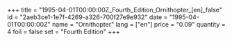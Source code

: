 +++
title = "1995-04-01T00:00:00Z_Fourth_Edition_Ornithopter_[en]_false"
id = "2aeb3ce1-1e7f-4269-a326-700f27e9e932"
date = "1995-04-01T00:00:00Z"
name = "Ornithopter"
lang = ["en"]
price = "0.09"
quantity = 4
foil = false
set = "Fourth Edition"
+++

